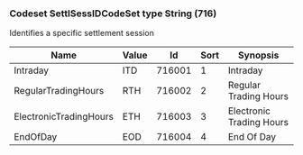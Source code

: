 ### Codeset SettlSessIDCodeSet type String (716)

Identifies a specific settlement session

| Name                   | Value | Id     | Sort | Synopsis                 |
|------------------------|-------|--------|------|--------------------------|
| Intraday               | ITD   | 716001 | 1    | Intraday                 |
| RegularTradingHours    | RTH   | 716002 | 2    | Regular Trading Hours    |
| ElectronicTradingHours | ETH   | 716003 | 3    | Electronic Trading Hours |
| EndOfDay               | EOD   | 716004 | 4    | End Of Day               |

